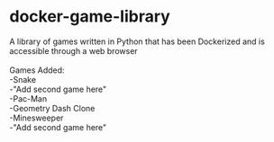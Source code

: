 # docker-game-library
A library of games written in Python that has been Dockerized and is accessible through a web browser<br />
<br />
Games Added:<br />
-Snake<br />
-"Add second game here"<br />
-Pac-Man<br />
-Geometry Dash Clone<br />
-Minesweeper<br />
-"Add second game here"<br />
